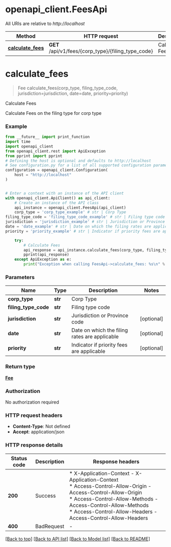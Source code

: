 # openapi_client.FeesApi

All URIs are relative to *http://localhost*

Method | HTTP request | Description
------------- | ------------- | -------------
[**calculate_fees**](FeesApi.md#calculate_fees) | **GET** /api/v1/fees/{corp_type}/{filing_type_code} | Calculate Fees


# **calculate_fees**
> Fee calculate_fees(corp_type, filing_type_code, jurisdiction=jurisdiction, date=date, priority=priority)

Calculate Fees

Calculate Fees on the filing type for corp type

### Example

```python
from __future__ import print_function
import time
import openapi_client
from openapi_client.rest import ApiException
from pprint import pprint
# Defining the host is optional and defaults to http://localhost
# See configuration.py for a list of all supported configuration parameters.
configuration = openapi_client.Configuration(
    host = "http://localhost"
)


# Enter a context with an instance of the API client
with openapi_client.ApiClient() as api_client:
    # Create an instance of the API class
    api_instance = openapi_client.FeesApi(api_client)
    corp_type = 'corp_type_example' # str | Corp Type
filing_type_code = 'filing_type_code_example' # str | Filing type code
jurisdiction = 'jurisdiction_example' # str | Jurisdiction or Province code (optional)
date = 'date_example' # str | Date on which the filing rates are applicable (optional)
priority = 'priority_example' # str | Indicator if priority fees are applicable (optional)

    try:
        # Calculate Fees
        api_response = api_instance.calculate_fees(corp_type, filing_type_code, jurisdiction=jurisdiction, date=date, priority=priority)
        pprint(api_response)
    except ApiException as e:
        print("Exception when calling FeesApi->calculate_fees: %s\n" % e)
```

### Parameters

Name | Type | Description  | Notes
------------- | ------------- | ------------- | -------------
 **corp_type** | **str**| Corp Type | 
 **filing_type_code** | **str**| Filing type code | 
 **jurisdiction** | **str**| Jurisdiction or Province code | [optional] 
 **date** | **str**| Date on which the filing rates are applicable | [optional] 
 **priority** | **str**| Indicator if priority fees are applicable | [optional] 

### Return type

[**Fee**](Fee.md)

### Authorization

No authorization required

### HTTP request headers

 - **Content-Type**: Not defined
 - **Accept**: application/json

### HTTP response details
| Status code | Description | Response headers |
|-------------|-------------|------------------|
**200** | Success |  * X-Application-Context - X-Application-Context <br>  * Access-Control-Allow-Origin - Access-Control-Allow-Origin <br>  * Access-Control-Allow-Methods - Access-Control-Allow-Methods <br>  * Access-Control-Allow-Headers - Access-Control-Allow-Headers <br>  |
**400** | BadRequest |  -  |

[[Back to top]](#) [[Back to API list]](../README.md#documentation-for-api-endpoints) [[Back to Model list]](../README.md#documentation-for-models) [[Back to README]](../README.md)

